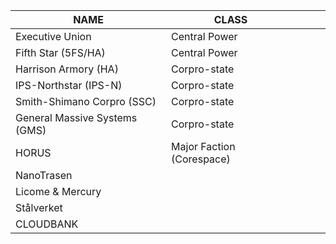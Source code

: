 
| **NAME**                      | **CLASS**                 |     |     |     |
| ----------------------------- | ------------------------- | --- | --- | --- |
| Executive Union               | Central Power             |     |     |     |
| Fifth Star (5FS/HA)           | Central Power             |     |     |     |
| Harrison Armory (HA)          | Corpro-state              |     |     |     |
| IPS-Northstar (IPS-N)         | Corpro-state              |     |     |     |
| Smith-Shimano Corpro (SSC)    | Corpro-state              |     |     |     |
| General Massive Systems (GMS) | Corpro-state              |     |     |     |
| HORUS                         | Major Faction (Corespace) |     |     |     |
| NanoTrasen                    |                           |     |     |     |
| Licome & Mercury              |                           |     |     |     |
| Stålverket                    |                           |     |     |     |
| CLOUDBANK                     |                           |     |     |     |
